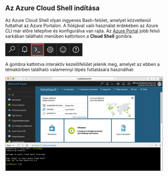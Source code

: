 
<a id="launch-azure-cloud-shell" class="xliff"></a>

## Az Azure Cloud Shell indítása

Az Azure Cloud Shell olyan ingyenes Bash-felület, amelyet közvetlenül futtathat az Azure Portalon. A fiókjával való használat érdekében az Azure CLI már előre telepítve és konfigurálva van rajta. Az [Azure Portal](https://portal.azure.com) jobb felső sarkában található menüben kattintson a **Cloud Shell** gombra.

[![Cloud Shell](./media/cloud-shell-try-it/cloud-shell-menu.png)](https://portal.azure.com)

A gombra kattintva interaktív kezelőfelület jelenik meg, amelyet az ebben a témakörben található valamennyi lépés futtatására használhat:

[![Képernyőkép a Portalon lévő Cloud Shell-ablakról](./media/cloud-shell-try-it/cloud-shell-safari.png)](https://portal.azure.com)











